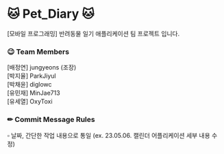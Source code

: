 # 🐱 Pet_Diary 🐱
[모바일 프로그래밍] 반려동물 일기 애플리케이션 팀 프로젝트 입니다.

### 😉 Team Members 
[배정연] jungyeons (조장)     
[박지율] ParkJiyul     
[박채윤] diglowc     
[유민재] MinJae713     
[유세열] OxyToxi     


### ✏ Commit Message Rules

▫ 날짜, 간단한 작업 내용으로 통일
(ex. 23.05.06. 캘린더 어플리케이션 세부 내용 수정)
